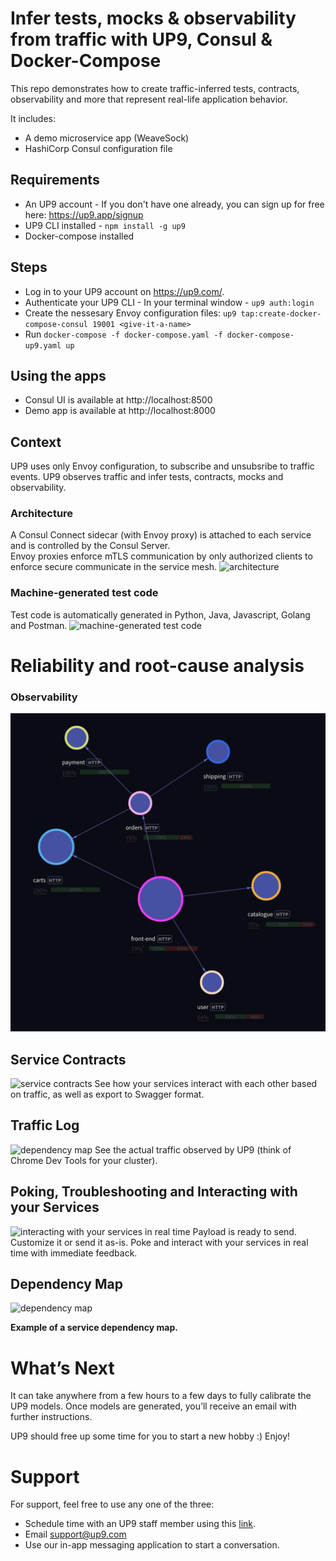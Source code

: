 # Infer tests, mocks & observability from traffic with UP9, Consul & Docker-Compose

This repo demonstrates how to create traffic-inferred tests, contracts, observability and more that represent real-life application behavior. 

It includes:
* A demo microservice app (WeaveSock) 
* HashiCorp Consul configuration file 

## Requirements 
* An UP9 account - If you don't have one already, you can sign up for free here: https://up9.app/signup
* UP9 CLI installed - `npm install -g up9`
* Docker-compose installed

## Steps

* Log in to your UP9 account on https://up9.com/.
* Authenticate your UP9 CLI - In your terminal window - `up9 auth:login`
* Create the nessesary Envoy configuration files: `up9 tap:create-docker-compose-consul 19001 <give-it-a-name>`
* Run `docker-compose -f docker-compose.yaml -f docker-compose-up9.yaml up`

## Using the apps

* Consul UI is available at http://localhost:8500
* Demo app is available at http://localhost:8000

## Context
UP9 uses only Envoy configuration, to subscribe and unsubsribe to traffic events. UP9 observes traffic and infer tests, contracts, mocks and observability.

### Architecture
A Consul Connect sidecar (with Envoy proxy) is attached to each service and is controlled by the Consul Server.  
Envoy proxies enforce mTLS communication by only authorized clients to enforce secure communicate in the service mesh.
![architecture](architecture.png)
### Machine-generated test code
Test code is automatically generated in Python, Java, Javascript, Golang and Postman.
![machine-generated test code](tests.png)

# Reliability and root-cause analysis
### Observability
![Observability](assets/observability.png)

## Service Contracts
![service contracts](contract.png)
See how your services interact with each other based on traffic, as well as export to Swagger format.

## Traffic Log
![dependency map](traffic.png)
See the actual traffic observed by UP9 (think of Chrome Dev Tools for your cluster).

## Poking, Troubleshooting and Interacting with your Services
![interacting with your services in real time](trynow.png)
Payload is ready to send. Customize it or send it as-is. Poke and interact with your services in real time with immediate feedback.

## Dependency Map
![dependency map](dmap2.png)
**<p class="text-center">Example of a service dependency map.</p>**

# What’s Next
It can take anywhere from a few hours to a few days to fully calibrate the UP9 models. Once models are generated, you’ll receive an email with further instructions.

UP9 should free up some time for you to start a new hobby :) Enjoy!
# Support

For support, feel free to use any one of the three:
* Schedule time with an UP9 staff member using this [link](https://calendly.com/up9/support).
* Email support@up9.com
* Use our in-app messaging application to start a conversation.

